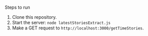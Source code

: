 Steps to run
1. Clone this repository.
3. Start the server: `node latestStoriesExtract.js`
4. Make a GET request to `http://localhost:3000/getTimeStories`.

